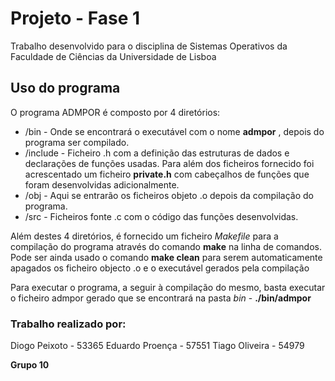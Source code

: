 # Projeto - Fase 1

Trabalho desenvolvido para o disciplina de Sistemas Operativos da Faculdade de Ciências da Universidade de Lisboa

## Uso do programa
O programa ADMPOR é composto por 4 diretórios:

 - /bin - Onde se encontrará o executável com o nome **admpor** , depois do programa ser compilado.
 - /include - Ficheiro .h  com a definição das estruturas de dados e declarações de funções usadas.  Para além dos ficheiros fornecido foi acrescentado um ficheiro **private.h** com cabeçalhos de funções que foram desenvolvidas adicionalmente.
 - /obj - Aqui se entrarão os ficheiros objeto .o depois da compilação do programa.
 - /src - Ficheiros fonte .c com o código das funções desenvolvidas.

Além destes 4 diretórios, é fornecido um ficheiro *Makefile* para a compilação do programa através do comando **make** na linha de comandos. Pode ser ainda usado o comando **make clean** para serem automaticamente apagados os ficheiro objecto .o e o executável gerados pela compilação

Para executar o programa, a seguir à compilação do mesmo, basta executar o ficheiro admpor gerado que se encontrará na pasta *bin* - **./bin/admpor**

### Trabalho realizado por:
Diogo Peixoto - 53365
Eduardo Proença - 57551
Tiago Oliveira - 54979

**Grupo 10**